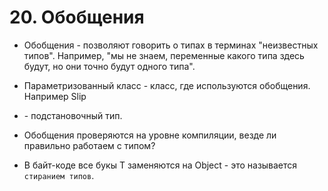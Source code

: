 # 20. Обобщения

* Обобщения - позволяют говорить о типах в терминах "неизвестных типов". Например, "мы не знаем, переменные какого типа здесь будут, но они точно будут одного типа".

* Параметризованный класс - класс, где используются обобщения. Например Slip<T>

* <T> - подстановочный тип.

* Обобщения проверяются на уровне компиляции, везде ли правильно работаем с типом?

* В байт-коде все букы T заменяются на Object - это называется `стиранием типов`.  